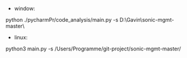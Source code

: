 - window:

python ./pycharmPr/code_analysis/main.py -s D:\Gavin\sonic-mgmt-master\

- linux:

python3 main.py -s /Users/Programme/git-project/sonic-mgmt-master/
